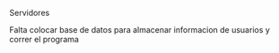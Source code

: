 Servidores

Falta colocar base de datos para almacenar informacion de usuarios y correr el programa

